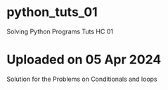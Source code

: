 # python_tuts_01
Solving Python Programs Tuts HC 01

# Uploaded on 05 Apr 2024
Solution for the Problems on Conditionals and loops
